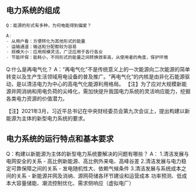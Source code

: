 ## 电力系统的组成
`Q：能源的形式有多种，为何电能得到偏爱？`

``` swift
A: 
- 从用户看：方便转化为其他形式的能量
- 运输通道：输送和分配都较为容易
- 规模大小：应用规模灵活，广泛应用于各行各业
- 节能环保：能耗小，不同形式的能量之间转换效率高，从使用者的角度，保护环境
```
Q:什么是再电气化？
A：“再电气化”不是传统意义上的一次能源向二次能源的简单转变以及生产生活领域用电设备的普及推广。“再电气化”的内核是由非化石能源驱动，是以清洁电力为中心的高电气化能源利用格局。
【注】为了应对大规模新能源并网消纳和用电负荷的尖峰化，需加快提升我国电力系统的灵活响应能力，挖掘各类电力资源的价值潜力。

【注】2021年3月，习近平总书记在中央财经委员会第九次会议上，提出构建以新能源为主体的新型电力系统的要求。


## 电力系统的运行特点和基本要求

Q：构建以新能源为主体的新型电力系统要解决的问题有哪些？
A：
1.清洁发展与电网安全的关系
    - 高比例新能源、高比例外来电、高峰谷差
2.清洁发展与电力稳定可靠保障之间的关系
    - 发电随机性大、依赖气候条件
3.清洁发展与系统成本之间的关系
    - 新能源并网及消纳、源网荷储各环节建设和运营成本
功率预测、低成本大容量储能、潮流控制优化、需求侧响应（虚拟电厂）



